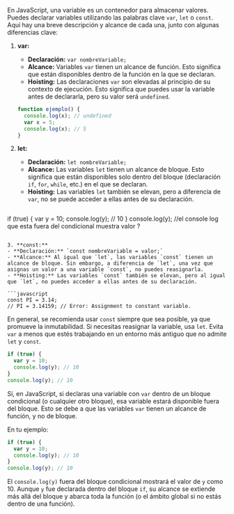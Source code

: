  En JavaScript, una variable es un contenedor para almacenar valores. Puedes declarar variables utilizando las palabras clave `var`, `let` o `const`. Aquí hay una breve descripción y alcance de cada una, junto con algunas diferencias clave:

1. **var:**
   - **Declaración:** `var nombreVariable;`
   - **Alcance:** Variables `var` tienen un alcance de función. Esto significa que están disponibles dentro de la función en la que se declaran.
   - **Hoisting:** Las declaraciones `var` son elevadas al principio de su contexto de ejecución. Esto significa que puedes usar la variable antes de declararla, pero su valor será `undefined`.

   ```javascript
   function ejemplo() {
     console.log(x); // undefined
     var x = 5;
     console.log(x); // 5
   }
   ```

2. **let:**
   - **Declaración:** `let nombreVariable;`
   - **Alcance:** Las variables `let` tienen un alcance de bloque. Esto significa que están disponibles solo dentro del bloque (declaración `if`, `for`, `while`, etc.) en el que se declaran.
   - **Hoisting:** Las variables `let` también se elevan, pero a diferencia de `var`, no se puede acceder a ellas antes de su declaración.

   ```javascript
  if (true) {
   var y = 10; 
   console.log(y); // 10 
  } console.log(y); 
  //el console log que esta fuera del condicional muestra valor ?
   ```

3. **const:**
   - **Declaración:** `const nombreVariable = valor;`
   - **Alcance:** Al igual que `let`, las variables `const` tienen un alcance de bloque. Sin embargo, a diferencia de `let`, una vez que asignas un valor a una variable `const`, no puedes reasignarla.
   - **Hoisting:** Las variables `const` también se elevan, pero al igual que `let`, no puedes acceder a ellas antes de su declaración.

   ```javascript
   const PI = 3.14;
   // PI = 3.14159; // Error: Assignment to constant variable.
   ```

En general, se recomienda usar `const` siempre que sea posible, ya que promueve la inmutabilidad. Si necesitas reasignar la variable, usa `let`. Evita `var` a menos que estés trabajando en un entorno más antiguo que no admite `let` y `const`.

```javascript
if (true) {
  var y = 10;
  console.log(y); // 10
}
console.log(y); // 10
```

Sí, en JavaScript, si declaras una variable con `var` dentro de un bloque condicional (o cualquier otro bloque), esa variable estará disponible fuera del bloque. Esto se debe a que las variables `var` tienen un alcance de función, y no de bloque.

En tu ejemplo:

```javascript
if (true) {
  var y = 10;
  console.log(y); // 10
}
console.log(y); // 10
```

El `console.log(y)` fuera del bloque condicional mostrará el valor de `y` como 10. Aunque `y` fue declarada dentro del bloque `if`, su alcance se extiende más allá del bloque y abarca toda la función (o el ámbito global si no estás dentro de una función).
